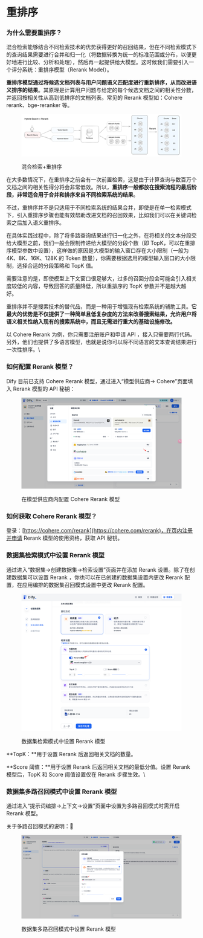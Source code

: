 # 重排序

### 为什么需要重排序？

混合检索能够结合不同检索技术的优势获得更好的召回结果，但在不同检索模式下的查询结果需要进行合并和归一化（将数据转换为统一的标准范围或分布，以便更好地进行比较、分析和处理），然后再一起提供给大模型。这时候我们需要引入一个评分系统：重排序模型（Rerank Model）。

**重排序模型通过将候选文档列表与用户问题语义匹配度进行重新排序，从而改进语义排序的结果**。其原理是计算用户问题与给定的每个候选文档之间的相关性分数，并返回按相关性从高到低排序的文档列表。常见的 Rerank 模型如：Cohere rerank、bge-reranker 等。

<figure><img src="../../../.gitbook/assets/image (128).png" alt=""><figcaption><p>混合检索+重排序</p></figcaption></figure>

在大多数情况下，在重排序之前会有一次前置检索，这是由于计算查询与数百万个文档之间的相关性得分将会非常低效。所以，**重排序一般都放在搜索流程的最后阶段，非常适合用于合并和排序来自不同检索系统的结果**。

不过，重排序并不是只适用于不同检索系统的结果合并，即使是在单一检索模式下，引入重排序步骤也能有效帮助改进文档的召回效果，比如我们可以在关键词检索之后加入语义重排序。

在具体实践过程中，除了将多路查询结果进行归一化之外，在将相关的文本分段交给大模型之前，我们一般会限制传递给大模型的分段个数（即 TopK，可以在重排序模型参数中设置），这样做的原因是大模型的输入窗口存在大小限制（一般为 4K、8K、16K、128K 的 Token 数量），你需要根据选用的模型输入窗口的大小限制，选择合适的分段策略和 TopK 值。

需要注意的是，即使模型上下文窗口很足够大，过多的召回分段会可能会引入相关度较低的内容，导致回答的质量降低，所以重排序的 TopK 参数并不是越大越好。

重排序并不是搜索技术的替代品，而是一种用于增强现有检索系统的辅助工具。**它最大的优势是不仅提供了一种简单且低复杂度的方法来改善搜索结果，允许用户将语义相关性纳入现有的搜索系统中，而且无需进行重大的基础设施修改。**

以 Cohere Rerank 为例，你只需要注册账户和申请 API ，接入只需要两行代码。另外，他们也提供了多语言模型，也就是说你可以将不同语言的文本查询结果进行一次性排序。\\

### 如何配置 Rerank 模型？

Dify 目前已支持 Cohere Rerank 模型，通过进入“模型供应商-> Cohere”页面填入 Rerank 模型的 API 秘钥：

<figure><img src="../../../.gitbook/assets/image (112).png" alt=""><figcaption><p>在模型供应商内配置 Cohere Rerank 模型</p></figcaption></figure>

###

### 如何获取 Cohere Rerank 模型？

登录：[https://cohere.com/rerank](https://cohere.com/rerank)，在页内注册并申请 Rerank 模型的使用资格，获取 API 秘钥。

###

### 数据集检索模式中设置 Rerank 模型

通过进入“数据集->创建数据集->检索设置”页面并在添加 Rerank 设置。除了在创建数据集可以设置 Rerank ，你也可以在已创建的数据集设置内更改 Rerank 配置，在应用编排的数据集召回模式设置中更改 Rerank 配置。

<figure><img src="../../../.gitbook/assets/image (1) (1) (1) (1) (1) (1) (1) (1) (1) (1) (1) (1) (1) (1) (1) (1) (1) (1) (1).png" alt="" width="563"><figcaption><p>数据集检索模式中设置 Rerank 模型</p></figcaption></figure>

\*\*TopK：\*\*用于设置 Rerank 后返回相关文档的数量。

\*\*Score 阈值：\*\*用于设置 Rerank 后返回相关文档的最低分值。设置 Rerank 模型后，TopK 和 Score 阈值设置仅在 Rerank 步骤生效。\\

### 数据集多路召回模式中设置 Rerank 模型

通过进入“提示词编排->上下文->设置”页面中设置为多路召回模式时需开启 Rerank 模型。

关于多路召回模式的说明：🔗

<figure><img src="../../../.gitbook/assets/image (1) (1) (1) (1) (1) (1) (1) (1) (1) (1) (1) (1) (1) (1) (1) (1) (1) (1) (1) (1).png" alt=""><figcaption><p>数据集多路召回模式中设置 Rerank 模型</p></figcaption></figure>
